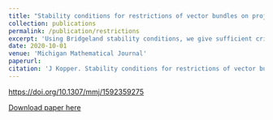 ```yaml
---
title: "Stability conditions for restrictions of vector bundles on projective surfaces"
collection: publications
permalink: /publication/restrictions
excerpt: 'Using Bridgeland stability conditions, we give sufficient criteria for a stable vector bundle on a smooth complex projective surface to remain stable when restricted to a curve. We give a stronger criterion when the vector bundle is a general vector bundle on the plane. As an application, we compute the cohomology of such bundles for curves that lie in the plane or on Hirzebruch surfaces.'
date: 2020-10-01
venue: 'Michigan Mathematical Journal'
paperurl:
citation: 'J Kopper. Stability conditions for restrictions of vector bundles on projective surfaces. <i>Michigan Mathematical Journal</i> 69 no. 4 (2020), 711--732..'
---
```


https://doi.org/10.1307/mmj/1592359275

[Download paper here](http://jmkopper.github.io/files/vb.pdf)
